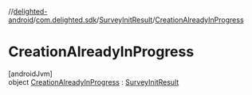 //[delighted-android](../../../../index.md)/[com.delighted.sdk](../../index.md)/[SurveyInitResult](../index.md)/[CreationAlreadyInProgress](index.md)

# CreationAlreadyInProgress

[androidJvm]\
object [CreationAlreadyInProgress](index.md) : [SurveyInitResult](../index.md)
